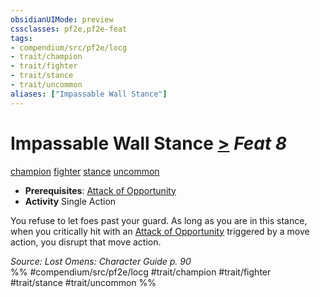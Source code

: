 ```yaml
---
obsidianUIMode: preview
cssclasses: pf2e,pf2e-feat
tags:
- compendium/src/pf2e/locg
- trait/champion
- trait/fighter
- trait/stance
- trait/uncommon
aliases: ["Impassable Wall Stance"]
---
```

# Impassable Wall Stance  [>](rules/core-rulebook/chapter-9-playing-the-game.md#Actions "Single Action") *Feat 8*  
[champion](rules/traits/champion.md "Champion Class Trait")  [fighter](rules/traits/fighter.md "Fighter Class Trait")  [stance](rules/traits/stance.md "Stance Combat Trait")  [uncommon](rules/traits/uncommon.md "Uncommon Rarity Trait")  

- **Prerequisites**: [Attack of Opportunity](rules/actions/attack-of-opportunity.md)
- **Activity** Single Action

You refuse to let foes past your guard. As long as you are in this stance, when you critically hit with an [Attack of Opportunity](rules/actions/attack-of-opportunity.md) triggered by a move action, you disrupt that move action.

*Source: Lost Omens: Character Guide p. 90*  
%% #compendium/src/pf2e/locg #trait/champion #trait/fighter #trait/stance #trait/uncommon %%
